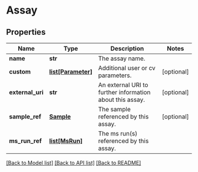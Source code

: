 # Assay

## Properties
Name | Type | Description | Notes
------------ | ------------- | ------------- | -------------
**name** | **str** | The assay name. | 
**custom** | [**list[Parameter]**](Parameter.md) | Additional user or cv parameters. | [optional] 
**external_uri** | **str** | An external URI to further information about this assay. | [optional] 
**sample_ref** | [**Sample**](Sample.md) | The sample referenced by this assay. | [optional] 
**ms_run_ref** | [**list[MsRun]**](MsRun.md) | The ms run(s) referenced by this assay. | 

[[Back to Model list]](../README.md#documentation-for-models) [[Back to API list]](../README.md#documentation-for-api-endpoints) [[Back to README]](../README.md)


